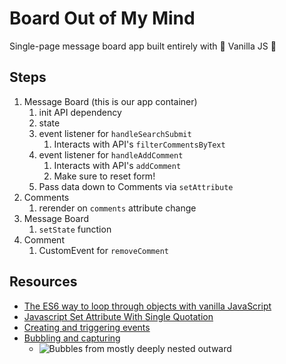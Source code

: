 # Board Out of My Mind

Single-page message board app built entirely with 🍨 Vanilla JS 🍨

## Steps

1. Message Board (this is our app container)
   1. init API dependency
   2. state
   3. event listener for `handleSearchSubmit`
      1. Interacts with API's `filterCommentsByText`
   4. event listener for `handleAddComment`
      1. Interacts with API's `addComment`
      2. Make sure to reset form!
   5. Pass data down to Comments via `setAttribute`
2. Comments
   1. rerender on `comments` attribute change
3. Message Board
   1. `setState` function
4. Comment
   1. CustomEvent for `removeComment`

## Resources

- [The ES6 way to loop through objects with vanilla JavaScript](https://gomakethings.com/the-es6-way-to-loop-through-o)
- [Javascript Set Attribute With Single Quotation](https://stackoverflow.com/questions/29738257/javascript-set-attribute-with-single-quotation)
- [Creating and triggering events](https://developer.mozilla.org/en-US/docs/Web/Guide/Events/Creating_and_triggering_events)
- [Bubbling and capturing](https://javascript.info/bubbling-and-capturing)
  - ![Bubbles from mostly deeply nested outward](https://javascript.info/article/bubbling-and-capturing/event-order-bubbling@2x.png)
